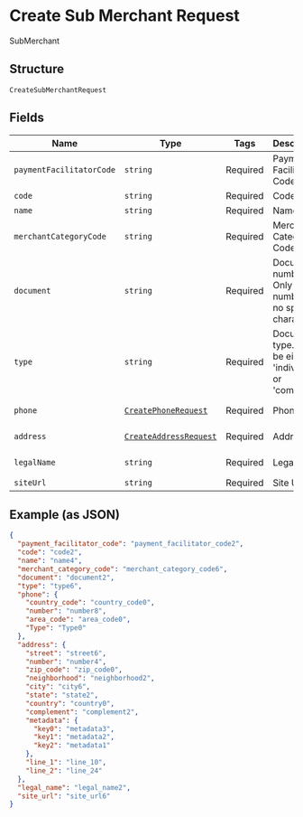 
# Create Sub Merchant Request

SubMerchant

## Structure

`CreateSubMerchantRequest`

## Fields

| Name | Type | Tags | Description | Getter | Setter |
|  --- | --- | --- | --- | --- | --- |
| `paymentFacilitatorCode` | `string` | Required | Payment Facilitator Code | getPaymentFacilitatorCode(): string | setPaymentFacilitatorCode(string paymentFacilitatorCode): void |
| `code` | `string` | Required | Code | getCode(): string | setCode(string code): void |
| `name` | `string` | Required | Name | getName(): string | setName(string name): void |
| `merchantCategoryCode` | `string` | Required | Merchant Category Code | getMerchantCategoryCode(): string | setMerchantCategoryCode(string merchantCategoryCode): void |
| `document` | `string` | Required | Document number. Only numbers, no special characters. | getDocument(): string | setDocument(string document): void |
| `type` | `string` | Required | Document type. Can be either 'individual' or 'company' | getType(): string | setType(string type): void |
| `phone` | [`CreatePhoneRequest`](../../doc/models/create-phone-request.md) | Required | Phone | getPhone(): CreatePhoneRequest | setPhone(CreatePhoneRequest phone): void |
| `address` | [`CreateAddressRequest`](../../doc/models/create-address-request.md) | Required | Address | getAddress(): CreateAddressRequest | setAddress(CreateAddressRequest address): void |
| `legalName` | `string` | Required | Legal name | getLegalName(): string | setLegalName(string legalName): void |
| `siteUrl` | `string` | Required | Site Url | getSiteUrl(): string | setSiteUrl(string siteUrl): void |

## Example (as JSON)

```json
{
  "payment_facilitator_code": "payment_facilitator_code2",
  "code": "code2",
  "name": "name4",
  "merchant_category_code": "merchant_category_code6",
  "document": "document2",
  "type": "type6",
  "phone": {
    "country_code": "country_code0",
    "number": "number8",
    "area_code": "area_code0",
    "Type": "Type0"
  },
  "address": {
    "street": "street6",
    "number": "number4",
    "zip_code": "zip_code0",
    "neighborhood": "neighborhood2",
    "city": "city6",
    "state": "state2",
    "country": "country0",
    "complement": "complement2",
    "metadata": {
      "key0": "metadata3",
      "key1": "metadata2",
      "key2": "metadata1"
    },
    "line_1": "line_10",
    "line_2": "line_24"
  },
  "legal_name": "legal_name2",
  "site_url": "site_url6"
}
```

